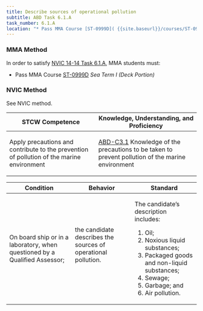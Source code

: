 ```yaml
---
title: Describe sources of operational pollution
subtitle: ABD Task 6.1.A 
task_number: 6.1.A
location: "* Pass MMA Course [ST-0999D]( {{site.baseurl}}/courses/ST-0999D) *Sea Term I (Deck Portion)*" 
---
```



### MMA Method

In order to satisfy  [NVIC 14-14  Task  6.1.A]({{site.baseurl}}/assets/images/nvic-14-14.pdf), MMA students must:

* Pass MMA Course [ST-0999D]( {{site.baseurl}}/courses/ST-0999D) *Sea Term I (Deck Portion)*


### NVIC Method

<a onclick="togglevisibility('nvic_methods')" >See NVIC method.</a>

<div id='nvic_methods' class='hide'>

<table>
<thead>
<tr>
<th class='forty'> STCW Competence </th>
<th class='sixty'> Knowledge, Understanding, and Proficiency </th>
</tr>
</thead>




<tbody>
<tr><td markdown='1'>

Apply precautions and contribute to the prevention of pollution of the marine environment

</td><td markdown='1'>

[ABD-C3.1](../../tables/25.html#ABD-C3.1) Knowledge of the precautions to be taken to prevent pollution of the marine environment

</td></tr>


</tbody>
</table>


<table>
<thead>
<tr><th class='twenty'>  Condition </th><th class='twenty'> Behavior </th><th  class='sixty'>Standard </th></tr>
</thead>
<tbody >



<tr><td markdown='1'>

On board ship or in a laboratory, when questioned by a Qualified Assessor;

</td><td markdown='1'>

the candidate describes the sources of operational pollution.

<br>

<div class="tooltip">
<span class="tooltiptext">
</span>
</div>


</td><td markdown='1'>

The candidate’s description includes:

1. Oil;
2. Noxious liquid substances;
3. Packaged goods and non-liquid substances;
4. Sewage;
5. Garbage; and
6. Air pollution. 

</td></tr>
</tbody>
</table>
</div>
